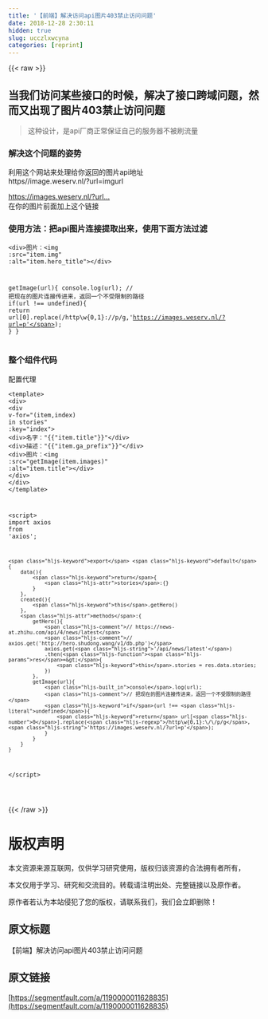 ```yaml
---
title: '【前端】解决访问api图片403禁止访问问题' 
date: 2018-12-28 2:30:11
hidden: true
slug: ucczlxwcyna
categories: [reprint]
---
```


{{< raw >}}

                    
<h2 id="articleHeader0">当我们访问某些接口的时候，解决了接口跨域问题，然而又出现了图片403禁止访问问题</h2>
<blockquote><p>这种设计，是api厂商正常保证自己的服务器不被刷流量</p></blockquote>
<h3 id="articleHeader1">解决这个问题的姿势</h3>
<p>利用这个网站来处理给你返回的图片api地址<br>https//image.weserv.nl/?url=imgurl</p>
<p><a href="https://images.weserv.nl/?url=pic3.zhimg.com/v2-9f8bb937fd1bca9f07bda1c5934acaca.jpg" rel="nofollow noreferrer" target="_blank">https://images.weserv.nl/?url...</a><br>在你的图片前面加上这个链接</p>
<h3 id="articleHeader2">使用方法：把api图片连接提取出来，使用下面方法过滤</h3>
<div class="widget-codetool" style="display:none;">
      <div class="widget-codetool--inner">
      <span class="selectCode code-tool" data-toggle="tooltip" data-placement="top" title="" data-original-title="全选"></span>
      <span type="button" class="copyCode code-tool" data-toggle="tooltip" data-placement="top" data-clipboard-text="<div>图片：<img :src=&quot;item.img&quot; :alt=&quot;item.hero_title&quot;></div>

getImage(url){
    console.log(url);
    // 把现在的图片连接传进来，返回一个不受限制的路径
    if(url !== undefined){
        return url[0].replace(/http\w{0,1}:\/\/p/g,'https://images.weserv.nl/?url=p');
    }
}" title="" data-original-title="复制"></span>
      <span type="button" class="saveToNote code-tool" data-toggle="tooltip" data-placement="top" title="" data-original-title="放进笔记"></span>
      </div>
      </div><pre class="hljs ruby"><code>&lt;div&gt;图片：&lt;img <span class="hljs-symbol">:src=<span class="hljs-string">"item.img"</span></span> <span class="hljs-symbol">:alt=<span class="hljs-string">"item.hero_title"</span>&gt;&lt;/div&gt;</span>

getImage(url){
    console.log(url);
    <span class="hljs-regexp">//</span> 把现在的图片连接传进来，返回一个不受限制的路径
    <span class="hljs-keyword">if</span>(url !== undefined){
        <span class="hljs-keyword">return</span> url[<span class="hljs-number">0</span>].replace(<span class="hljs-regexp">/http\w{0,1}:\/\/p/g</span>,<span class="hljs-string">'https://images.weserv.nl/?url=p'</span>);
    }
}</code></pre>
<h3 id="articleHeader3">整个组件代码</h3>
<p>配置代理</p>
<div class="widget-codetool" style="display:none;">
      <div class="widget-codetool--inner">
      <span class="selectCode code-tool" data-toggle="tooltip" data-placement="top" title="" data-original-title="全选"></span>
      <span type="button" class="copyCode code-tool" data-toggle="tooltip" data-placement="top" data-clipboard-text="        proxyTable: {
            '/v1': {
                target: 'http://hero.shudong.wang/',
                changeOrigin: true
            },
            '/api': {
                target: 'https://news-at.zhihu.com/',
                changeOrigin: true,
                pathRewrite: {
                    '^/api': '/api/4'
                }
            }
        },

        每次访问 localhost:8080/api/news/latest
             pathRewrite: {
                    '^/api': '/api/4'
                }
        每次遇到 以api 开头的url ，自动转化成 api/4
        api/news/latest  -> api/4/news/latest 
        相当于https://news-at.zhihu.com/api/4/news/latest" title="" data-original-title="复制"></span>
      <span type="button" class="saveToNote code-tool" data-toggle="tooltip" data-placement="top" title="" data-original-title="放进笔记"></span>
      </div>
      </div><pre class="hljs groovy"><code><span class="hljs-symbol">        proxyTable:</span> {
            <span class="hljs-string">'/v1'</span>: {
<span class="hljs-symbol">                target:</span> <span class="hljs-string">'http://hero.shudong.wang/'</span>,
<span class="hljs-symbol">                changeOrigin:</span> <span class="hljs-literal">true</span>
            },
            <span class="hljs-string">'/api'</span>: {
<span class="hljs-symbol">                target:</span> <span class="hljs-string">'https://news-at.zhihu.com/'</span>,
<span class="hljs-symbol">                changeOrigin:</span> <span class="hljs-literal">true</span>,
<span class="hljs-symbol">                pathRewrite:</span> {
                    <span class="hljs-string">'^/api'</span>: <span class="hljs-string">'/api/4'</span>
                }
            }
        },

        每次访问 <span class="hljs-string">localhost:</span><span class="hljs-number">8080</span><span class="hljs-regexp">/api/</span>news/latest
<span class="hljs-symbol">             pathRewrite:</span> {
                    <span class="hljs-string">'^/api'</span>: <span class="hljs-string">'/api/4'</span>
                }
        每次遇到 以api 开头的url ，自动转化成 api/<span class="hljs-number">4</span>
        api<span class="hljs-regexp">/news/</span>latest  -&gt; api<span class="hljs-regexp">/4/</span>news/latest 
        相当于<span class="hljs-string">https:</span><span class="hljs-comment">//news-at.zhihu.com/api/4/news/latest</span></code></pre>
<div class="widget-codetool" style="display:none;">
      <div class="widget-codetool--inner">
      <span class="selectCode code-tool" data-toggle="tooltip" data-placement="top" title="" data-original-title="全选"></span>
      <span type="button" class="copyCode code-tool" data-toggle="tooltip" data-placement="top" data-clipboard-text="<template>
    <div>
        <div v-for=&quot;(item,index) in stories&quot; :key=&quot;index&quot;>
            <div>名字："{{"item.title"}}"</div>
            <div>描述："{{"item.ga_prefix"}}"</div>
            <div>图片：<img :src=&quot;getImage(item.images)&quot; :alt=&quot;item.title&quot;></div>
        </div>
    </div>
</template>

<script>
    import axios from 'axios';

    export default {
        data(){
            return{
                stories:{}
            }
        },
        created(){
            this.getHero()
        },
        methods:{
            getHero(){
                // https://news-at.zhihu.com/api/4/news/latest
                // axios.get('http://hero.shudong.wang/v1/db.php')
                axios.get('/api/news/latest')
                .then(res=>{
                    this.stories = res.data.stories;
                })
            },
            getImage(url){
                console.log(url);
                // 把现在的图片连接传进来，返回一个不受限制的路径
                if(url !== undefined){
                    return url[0].replace(/http\w{0,1}:\/\/p/g,'https://images.weserv.nl/?url=p');
                }
            }
        }
    }
</script>


" title="" data-original-title="复制"></span>
      <span type="button" class="saveToNote code-tool" data-toggle="tooltip" data-placement="top" title="" data-original-title="放进笔记"></span>
      </div>
      </div><pre class="hljs django"><code><span class="xml"><span class="hljs-tag">&lt;<span class="hljs-name">template</span>&gt;</span>
    <span class="hljs-tag">&lt;<span class="hljs-name">div</span>&gt;</span>
        <span class="hljs-tag">&lt;<span class="hljs-name">div</span> <span class="hljs-attr">v-for</span>=<span class="hljs-string">"(item,index) in stories"</span> <span class="hljs-attr">:key</span>=<span class="hljs-string">"index"</span>&gt;</span>
            <span class="hljs-tag">&lt;<span class="hljs-name">div</span>&gt;</span>名字：</span><span class="hljs-template-variable">"{{"item.title"}}"</span><span class="xml"><span class="hljs-tag">&lt;/<span class="hljs-name">div</span>&gt;</span>
            <span class="hljs-tag">&lt;<span class="hljs-name">div</span>&gt;</span>描述：</span><span class="hljs-template-variable">"{{"item.ga_prefix"}}"</span><span class="xml"><span class="hljs-tag">&lt;/<span class="hljs-name">div</span>&gt;</span>
            <span class="hljs-tag">&lt;<span class="hljs-name">div</span>&gt;</span>图片：<span class="hljs-tag">&lt;<span class="hljs-name">img</span> <span class="hljs-attr">:src</span>=<span class="hljs-string">"getImage(item.images)"</span> <span class="hljs-attr">:alt</span>=<span class="hljs-string">"item.title"</span>&gt;</span><span class="hljs-tag">&lt;/<span class="hljs-name">div</span>&gt;</span>
        <span class="hljs-tag">&lt;/<span class="hljs-name">div</span>&gt;</span>
    <span class="hljs-tag">&lt;/<span class="hljs-name">div</span>&gt;</span>
<span class="hljs-tag">&lt;/<span class="hljs-name">template</span>&gt;</span>

<span class="hljs-tag">&lt;<span class="hljs-name">script</span>&gt;</span><span class="javascript">
    <span class="hljs-keyword">import</span> axios <span class="hljs-keyword">from</span> <span class="hljs-string">'axios'</span>;

    <span class="hljs-keyword">export</span> <span class="hljs-keyword">default</span> {
        data(){
            <span class="hljs-keyword">return</span>{
                <span class="hljs-attr">stories</span>:{}
            }
        },
        created(){
            <span class="hljs-keyword">this</span>.getHero()
        },
        <span class="hljs-attr">methods</span>:{
            getHero(){
                <span class="hljs-comment">// https://news-at.zhihu.com/api/4/news/latest</span>
                <span class="hljs-comment">// axios.get('http://hero.shudong.wang/v1/db.php')</span>
                axios.get(<span class="hljs-string">'/api/news/latest'</span>)
                .then(<span class="hljs-function"><span class="hljs-params">res</span>=&gt;</span>{
                    <span class="hljs-keyword">this</span>.stories = res.data.stories;
                })
            },
            getImage(url){
                <span class="hljs-built_in">console</span>.log(url);
                <span class="hljs-comment">// 把现在的图片连接传进来，返回一个不受限制的路径</span>
                <span class="hljs-keyword">if</span>(url !== <span class="hljs-literal">undefined</span>){
                    <span class="hljs-keyword">return</span> url[<span class="hljs-number">0</span>].replace(<span class="hljs-regexp">/http\w{0,1}:\/\/p/g</span>,<span class="hljs-string">'https://images.weserv.nl/?url=p'</span>);
                }
            }
        }
    }
</span><span class="hljs-tag">&lt;/<span class="hljs-name">script</span>&gt;</span>


</span></code></pre>

                
{{< /raw >}}

# 版权声明
本文资源来源互联网，仅供学习研究使用，版权归该资源的合法拥有者所有，

本文仅用于学习、研究和交流目的。转载请注明出处、完整链接以及原作者。

原作者若认为本站侵犯了您的版权，请联系我们，我们会立即删除！

## 原文标题
【前端】解决访问api图片403禁止访问问题

## 原文链接
[https://segmentfault.com/a/1190000011628835](https://segmentfault.com/a/1190000011628835)

